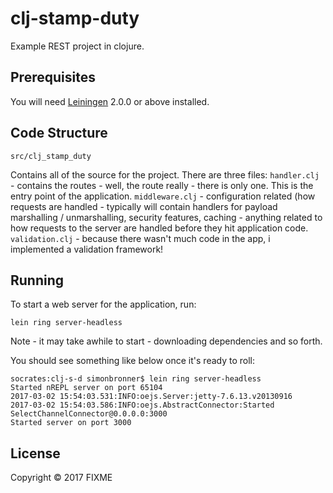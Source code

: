 # clj-stamp-duty

Example REST project in clojure.

## Prerequisites

You will need [Leiningen][] 2.0.0 or above installed.

[leiningen]: https://github.com/technomancy/leiningen

## Code Structure

`src/clj_stamp_duty`

Contains all of the source for the project. There are three files:
	`handler.clj` - contains the routes - well, the route really - there is only one. This is the
entry point of the application.
	`middleware.clj` - configuration related (how requests are handled - typically will contain
handlers for payload marshalling / unmarshalling, security features, caching - anything related to
how requests to the server are handled before they hit application code.
	`validation.clj` - because there wasn't much code in the app, i implemented a validation
framework!

## Running

To start a web server for the application, run:

    lein ring server-headless

Note - it may take awhile to start - downloading dependencies and so forth.

You should see something like below once it's ready to roll:

	socrates:clj-s-d simonbronner$ lein ring server-headless
	Started nREPL server on port 65104
	2017-03-02 15:54:03.531:INFO:oejs.Server:jetty-7.6.13.v20130916
	2017-03-02 15:54:03.586:INFO:oejs.AbstractConnector:Started SelectChannelConnector@0.0.0.0:3000
	Started server on port 3000

## License

Copyright © 2017 FIXME
